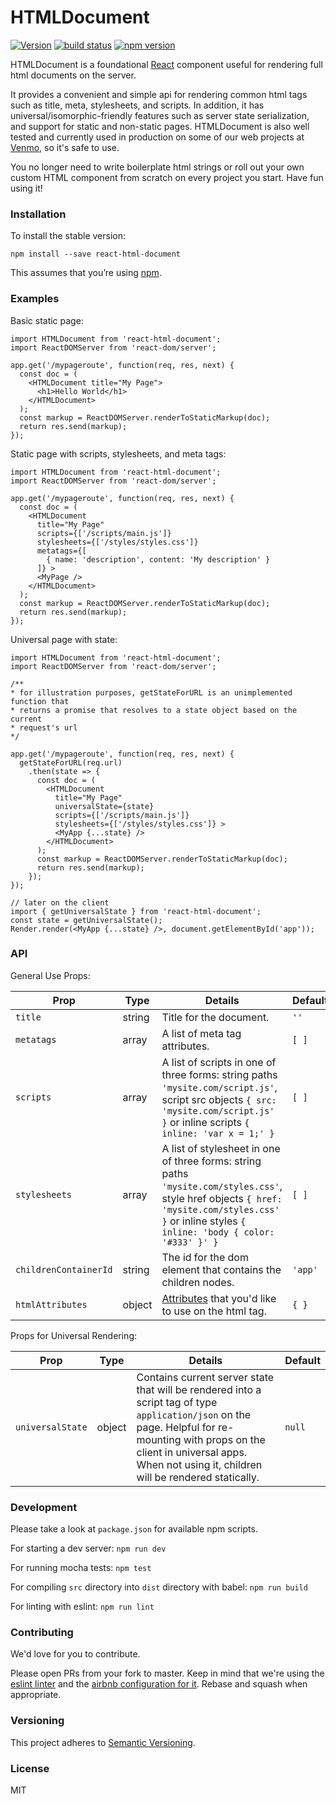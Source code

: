 # HTMLDocument

[![Version](https://img.shields.io/github/release/venmo/react-html-document.svg)](https://github.com/venmo/react-html-document/releases)
[![build status](https://img.shields.io/travis/venmo/react-html-document/master.svg?style=flat-square)](https://travis-ci.org/venmo/react-html-document)
[![npm version](https://img.shields.io/npm/v/react-html-document.svg?style=flat-square)](https://www.npmjs.com/package/react-html-document)

HTMLDocument is a foundational [React](https://facebook.github.io/react/) component useful for rendering full html documents on the server.

It provides a convenient and simple api for rendering common html tags such as title, meta, stylesheets, and scripts. In addition, it has universal/isomorphic-friendly features such as server state serialization, and support for static and non-static pages. HTMLDocument is also well tested and currently used in production on some of our web projects at [Venmo](http://www.venmo.com), so it's safe to use.

You no longer need to write boilerplate html strings or roll out your own custom HTML component from scratch on every project you start. Have fun using it!

### Installation

To install the stable version:

```
npm install --save react-html-document
```

This assumes that you’re using [npm](http://npmjs.com/).

### Examples

Basic static page:
```es6
import HTMLDocument from 'react-html-document';
import ReactDOMServer from 'react-dom/server';

app.get('/mypageroute', function(req, res, next) {
  const doc = (
    <HTMLDocument title="My Page">
      <h1>Hello World</h1>
    </HTMLDocument>
  );
  const markup = ReactDOMServer.renderToStaticMarkup(doc);
  return res.send(markup);
});
```

Static page with scripts, stylesheets, and meta tags:

```es6
import HTMLDocument from 'react-html-document';
import ReactDOMServer from 'react-dom/server';

app.get('/mypageroute', function(req, res, next) {
  const doc = (
    <HTMLDocument
      title="My Page"
      scripts={['/scripts/main.js']}
      stylesheets={['/styles/styles.css']}
      metatags={[
        { name: 'description', content: 'My description' }
      ]} >
      <MyPage />
    </HTMLDocument>
  );
  const markup = ReactDOMServer.renderToStaticMarkup(doc);
  return res.send(markup);
});
```

Universal page with state:

```es6
import HTMLDocument from 'react-html-document';
import ReactDOMServer from 'react-dom/server';

/**
* for illustration purposes, getStateForURL is an unimplemented function that
* returns a promise that resolves to a state object based on the current
* request's url
*/

app.get('/mypageroute', function(req, res, next) {
  getStateForURL(req.url)
    .then(state => {
      const doc = (
        <HTMLDocument
          title="My Page"
          universalState={state}
          scripts={['/scripts/main.js']}
          stylesheets={['/styles/styles.css']} >
          <MyApp {...state} />
        </HTMLDocument>
      );
      const markup = ReactDOMServer.renderToStaticMarkup(doc);
      return res.send(markup);
    });
});

// later on the client
import { getUniversalState } from 'react-html-document';
const state = getUniversalState();
Render.render(<MyApp {...state} />, document.getElementById('app'));
```

### API

General Use Props:

| Prop |  Type | Details | Default
| -------------- | ------ | --------------- | ---- |
| `title` | string | Title for the document. | `''`
| `metatags`    | array | A list of meta tag attributes. | `[ ]`
| `scripts` | array | A list of scripts in one of three forms: string paths `'mysite.com/script.js'`, script src objects `{ src: 'mysite.com/script.js' }` or inline scripts `{ inline: 'var x = 1;' }` | `[ ]`
| `stylesheets` | array | A list of stylesheet in one of three forms: string paths `'mysite.com/styles.css'`, style href objects `{ href: 'mysite.com/styles.css' }` or inline styles `{ inline: 'body { color: '#333' }' }` | `[ ]`
| `childrenContainerId`           | string | The id for the dom element that contains the children nodes. | `'app'`
| `htmlAttributes` | object | [Attributes](https://facebook.github.io/react/docs/tags-and-attributes.html#supported-attributes) that you'd like to use on the html tag. | `{ }`

Props for Universal Rendering:

| Prop |  Type | Details | Default
| -------------- | ------ | --------------- | ---- |
| `universalState` | object | Contains current server state that will be rendered into a script tag of type `application/json` on the page. Helpful for re-mounting with props on the client in universal apps. When not using it, children will be rendered statically. | `null`



### Development
Please take a look at `package.json` for available npm scripts.

For starting a dev server: `npm run dev`

For running mocha tests: `npm test`

For compiling `src` directory into `dist` directory with babel: `npm run build`

For linting with eslint: `npm run lint`



### Contributing

We'd love for you to contribute.

Please open PRs from your fork to master. Keep in mind that we're using the [eslint linter](http://eslint.org/) and the [airbnb configuration for it](https://github.com/airbnb/javascript/tree/master/packages/eslint-config-airbnb). Rebase and squash when appropriate.


### Versioning
This project adheres to [Semantic Versioning](http://semver.org/).  


### License
MIT
